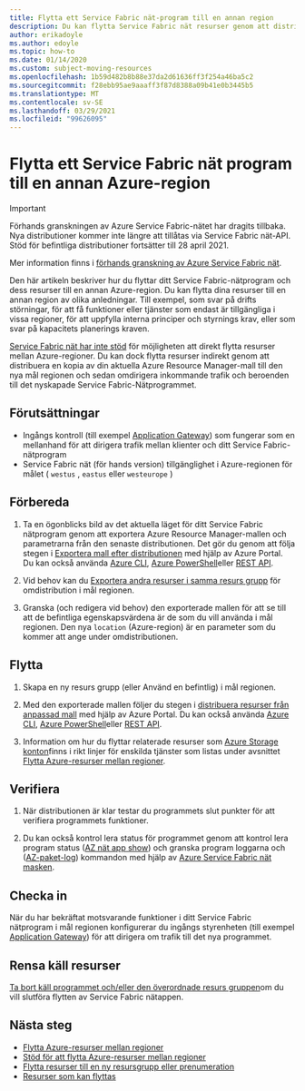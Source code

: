 ```yaml
---
title: Flytta ett Service Fabric nät-program till en annan region
description: Du kan flytta Service Fabric nät resurser genom att distribuera en kopia av din aktuella mall till en ny Azure-region.
author: erikadoyle
ms.author: edoyle
ms.topic: how-to
ms.date: 01/14/2020
ms.custom: subject-moving-resources
ms.openlocfilehash: 1b59d482b8b88e37da2d61636ff3f254a46ba5c2
ms.sourcegitcommit: f28ebb95ae9aaaff3f87d8388a09b41e0b3445b5
ms.translationtype: MT
ms.contentlocale: sv-SE
ms.lasthandoff: 03/29/2021
ms.locfileid: "99626095"
---
```

# <a name="move-a-service-fabric-mesh-application-to-another-azure-region"></a>Flytta ett Service Fabric nät program till en annan Azure-region

> [!IMPORTANT]
> Förhands granskningen av Azure Service Fabric-nätet har dragits tillbaka. Nya distributioner kommer inte längre att tillåtas via Service Fabric nät-API. Stöd för befintliga distributioner fortsätter till 28 april 2021.
> 
> Mer information finns i [förhands granskning av Azure Service Fabric nät](https://azure.microsoft.com/updates/azure-service-fabric-mesh-preview-retirement/).

Den här artikeln beskriver hur du flyttar ditt Service Fabric-nätprogram och dess resurser till en annan Azure-region. Du kan flytta dina resurser till en annan region av olika anledningar. Till exempel, som svar på drifts störningar, för att få funktioner eller tjänster som endast är tillgängliga i vissa regioner, för att uppfylla interna principer och styrnings krav, eller som svar på kapacitets planerings kraven.

 [Service Fabric nät har inte stöd](../azure-resource-manager/management/region-move-support.md#microsoftservicefabricmesh) för möjligheten att direkt flytta resurser mellan Azure-regioner. Du kan dock flytta resurser indirekt genom att distribuera en kopia av din aktuella Azure Resource Manager-mall till den nya mål regionen och sedan omdirigera inkommande trafik och beroenden till det nyskapade Service Fabric-Nätprogrammet.

## <a name="prerequisites"></a>Förutsättningar

* Ingångs kontroll (till exempel [Application Gateway](../application-gateway/index.yml)) som fungerar som en mellanhand för att dirigera trafik mellan klienter och ditt Service Fabric-nätprogram
* Service Fabric nät (för hands version) tillgänglighet i Azure-regionen för målet ( `westus` , `eastus` eller `westeurope` )

## <a name="prepare"></a>Förbereda

1. Ta en ögonblicks bild av det aktuella läget för ditt Service Fabric nätprogram genom att exportera Azure Resource Manager-mallen och parametrarna från den senaste distributionen. Det gör du genom att följa stegen i [Exportera mall efter distributionen](../azure-resource-manager/templates/export-template-portal.md#export-template-after-deployment) med hjälp av Azure Portal. Du kan också använda [Azure CLI](../azure-resource-manager/management/manage-resource-groups-cli.md#export-resource-groups-to-templates), [Azure PowerShell](../azure-resource-manager/management/manage-resource-groups-powershell.md#export-resource-groups-to-templates)eller [REST API](/rest/api/resources/resourcegroups/exporttemplate).

2. Vid behov kan du [Exportera andra resurser i samma resurs grupp](../azure-resource-manager/templates/export-template-portal.md#export-template-from-a-resource-group) för omdistribution i mål regionen.

3. Granska (och redigera vid behov) den exporterade mallen för att se till att de befintliga egenskapsvärdena är de som du vill använda i mål regionen. Den nya `location` (Azure-region) är en parameter som du kommer att ange under omdistributionen.

## <a name="move"></a>Flytta

1. Skapa en ny resurs grupp (eller Använd en befintlig) i mål regionen.

2. Med den exporterade mallen följer du stegen i [distribuera resurser från anpassad mall](../azure-resource-manager/templates/deploy-portal.md#deploy-resources-from-custom-template) med hjälp av Azure Portal. Du kan också använda [Azure CLI](../azure-resource-manager/templates/deploy-cli.md), [Azure PowerShell](../azure-resource-manager/templates/deploy-powershell.md)eller [REST API](../azure-resource-manager/templates/deploy-rest.md).

3. Information om hur du flyttar relaterade resurser som [Azure Storage konton](../storage/common/storage-account-move.md)finns i rikt linjer för enskilda tjänster som listas under avsnittet [Flytta Azure-resurser mellan regioner](../azure-resource-manager/management/move-region.md).

## <a name="verify"></a>Verifiera

1. När distributionen är klar testar du programmets slut punkter för att verifiera programmets funktioner.

2. Du kan också kontrol lera status för programmet genom att kontrol lera program status ([AZ nät app show](/cli/azure/ext/mesh/mesh/app#ext-mesh-az-mesh-app-show)) och granska program loggarna och ([AZ-paket-log](/cli/azure/ext/mesh/mesh/code-package-log)) kommandon med hjälp av [Azure Service Fabric nät masken](./service-fabric-mesh-quickstart-deploy-container.md#set-up-service-fabric-mesh-cli).

## <a name="commit"></a>Checka in

När du har bekräftat motsvarande funktioner i ditt Service Fabric nätprogram i mål regionen konfigurerar du ingångs styrenheten (till exempel [Application Gateway](../application-gateway/redirect-overview.md)) för att dirigera om trafik till det nya programmet.

## <a name="clean-up-source-resources"></a>Rensa käll resurser

[Ta bort käll programmet och/eller den överordnade resurs gruppen](../azure-resource-manager/management/delete-resource-group.md)om du vill slutföra flytten av Service Fabric nätappen.

## <a name="next-steps"></a>Nästa steg

* [Flytta Azure-resurser mellan regioner](../azure-resource-manager/management/move-region.md)
* [Stöd för att flytta Azure-resurser mellan regioner](../azure-resource-manager/management/region-move-support.md)
* [Flytta resurser till en ny resursgrupp eller prenumeration](../azure-resource-manager/management/move-resource-group-and-subscription.md)
* [Resurser som kan flyttas](../azure-resource-manager/management/move-support-resources.md
)
